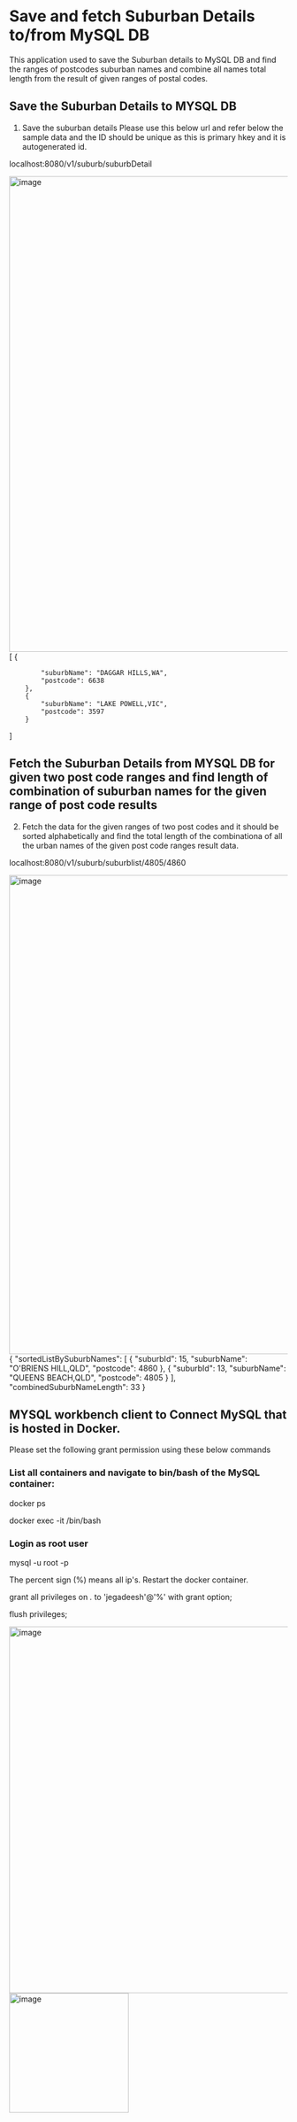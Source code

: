 # Save and fetch Suburban Details to/from MySQL DB
This application used to save the Suburban details to MySQL DB and find the ranges of postcodes suburban names and combine all names total length from the result of given ranges of postal codes.

## Save the Suburban Details to MYSQL DB
1. Save the suburban details
  Please use this below url and refer below the sample data and the ID should be unique as this is primary hkey and it is autogenerated id.
  
  
  localhost:8080/v1/suburb/suburbDetail
  
  <img width="859" alt="image" src="https://user-images.githubusercontent.com/14888039/154524429-ec0b7d01-6ac8-4cb7-ae1f-4315f3414764.png">
  [   
        {
            
            "suburbName": "DAGGAR HILLS,WA",
            "postcode": 6638
        },
        {
            "suburbName": "LAKE POWELL,VIC",
            "postcode": 3597
        }
       
 ]
 
 
## Fetch the Suburban Details from MYSQL DB for given two post code ranges and find length of combination of suburban names for the given range of post code results
 2. Fetch the data for the given ranges of two post codes and it should be sorted alphabetically and find the total length of the combinationa of all the urban names of the given post code ranges result data.


 
localhost:8080/v1/suburb/suburblist/4805/4860
 
<img width="865" alt="image" src="https://user-images.githubusercontent.com/14888039/154525011-f6768541-d0cd-4425-b19b-8b8cad4e293f.png"> 
 {
    "sortedListBySuburbNames": [
        {
            "suburbId": 15,
            "suburbName": "O'BRIENS HILL,QLD",
            "postcode": 4860
        },
        {
            "suburbId": 13,
            "suburbName": "QUEENS BEACH,QLD",
            "postcode": 4805
        }
    ],
    "combinedSuburbNameLength": 33
}
 
 ## MYSQL workbench client to Connect MySQL that is hosted in Docker.
 
 Please set the following grant permission using these below commands
### List all containers and navigate to bin/bash of the MySQL container:

docker ps

docker exec -it <mysql container name> /bin/bash 
  
### Login as root user
  
mysql -u root -p
  
The percent sign (%) means all ip's. Restart the docker container.
 
grant all privileges on *.* to 'jegadeesh'@'%' with grant option;
  
flush privileges;
  
 <img width="662" alt="image" src="https://user-images.githubusercontent.com/14888039/155842045-cf0b07a2-a5d5-4c10-b981-387d0e1fff41.png">
  
  
<img width="216" alt="image" src="https://user-images.githubusercontent.com/14888039/155842092-04a0cee6-79c6-4882-ae33-96e1929d6b0b.png">
